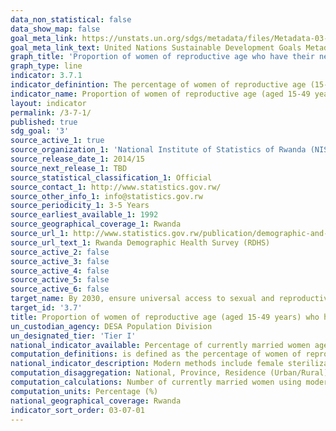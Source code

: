 ```yaml
---
data_non_statistical: false
data_show_map: false
goal_meta_link: https://unstats.un.org/sdgs/metadata/files/Metadata-03-07-01.pdf
goal_meta_link_text: United Nations Sustainable Development Goals Metadata (pdf 865kB)
graph_title: 'Proportion of women of reproductive age who have their need for family planning satisfied with modern methods'
graph_type: line
indicator: 3.7.1
indicator_definintion: The percentage of women of reproductive age (15-49 years) who desire either to have no (additional) children or to postpone the next child and who are currently using a modern contraceptive method
indicator_name: Proportion of women of reproductive age (aged 15-49 years) who have their need for family planning satisfied with modern methods
layout: indicator
permalink: /3-7-1/
published: true
sdg_goal: '3'
source_active_1: true
source_organization_1: 'National Institute of Statistics of Rwanda (NISR)'
source_release_date_1: 2014/15
source_next_release_1: TBD
source_statistical_classification_1: Official
source_contact_1: http://www.statistics.gov.rw/
source_other_info_1: info@statistics.gov.rw
source_periodicity_1: 3-5 Years
source_earliest_available_1: 1992
source_geographical_coverage_1: Rwanda
source_url_1: http://www.statistics.gov.rw/publication/demographic-and-health-survey-20142015-final-report
source_url_text_1: Rwanda Demographic Health Survey (RDHS) 
source_active_2: false
source_active_3: false
source_active_4: false
source_active_5: false
source_active_6: false
target_name: By 2030, ensure universal access to sexual and reproductive health-care services, including for family planning, information and education, and the integration of reproductive health into national strategies and programmes
target_id: '3.7'
title: Proportion of women of reproductive age (aged 15-49 years) who have their need for family planning satisfied with modern methods
un_custodian_agency: DESA Population Division
un_designated_tier: 'Tier I'
national_indicator_available: Percentage of currently married women age 15-49 with met need for family planning, Percentage of demand satisfied by modern methods 
computation_definitions: is defined as the percentage of women of reproductive age 15-49, either married or in a consensual union, who are using modern contraceptive method for family planning 
national_indicator_description: Modern methods include female sterilization, male sterilization, pill, IUD, injectables, implants, male condom, female condom, standard days method, and lactational amenorrhea method (LAM). Women using contraception are considered to have a met need. Women using contraception who say they want no (more) children are considered to have a met need for limiting, and women who are using contraception and say they want to delay having a child or are unsure if or when they want a (another) child, are considered to have a met need for spacing.
computation_disaggregation: National, Province, Residence (Urban/Rural), Sex, Age, Socio-economic Characteristics of Mothers (Wealth quintile and Education) 
computation_calculations: Number of currently married women using modern contraceptive methods divided by the sum of unmet need plus total contraceptive use
computation_units: Percentage (%)
national_geographical_coverage: Rwanda
indicator_sort_order: 03-07-01
---
```

